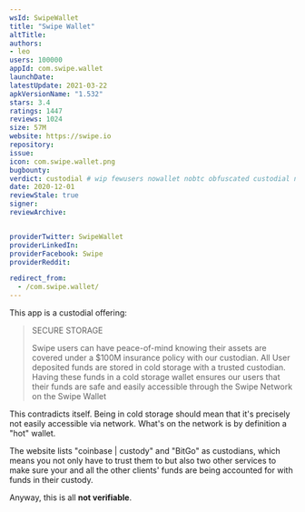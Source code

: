 ```yaml
---
wsId: SwipeWallet
title: "Swipe Wallet"
altTitle: 
authors:
- leo
users: 100000
appId: com.swipe.wallet
launchDate: 
latestUpdate: 2021-03-22
apkVersionName: "1.532"
stars: 3.4
ratings: 1447
reviews: 1024
size: 57M
website: https://swipe.io
repository: 
issue: 
icon: com.swipe.wallet.png
bugbounty: 
verdict: custodial # wip fewusers nowallet nobtc obfuscated custodial nosource nonverifiable reproducible bounty defunct
date: 2020-12-01
reviewStale: true
signer: 
reviewArchive:


providerTwitter: SwipeWallet
providerLinkedIn: 
providerFacebook: Swipe
providerReddit: 

redirect_from:
  - /com.swipe.wallet/
---
```



This app is a custodial offering:

> SECURE STORAGE
> 
> Swipe users can have peace-of-mind knowing their assets are covered under a $100M insurance policy with our custodian. All User deposited funds are stored in cold storage with a trusted custodian. Having these funds in a cold storage wallet ensures our users that their funds are safe and easily accessible through the Swipe Network on the Swipe Wallet

This contradicts itself. Being in cold storage should mean that it's precisely
not easily accessible via network. What's on the network is by definition a
"hot" wallet.

The website lists "coinbase | custody" and "BitGo" as custodians, which means
you not only have to trust them to but also two other services to make sure your
and all the other clients' funds are being accounted for with funds in their
custody.

Anyway, this is all **not verifiable**.
